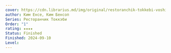 ```yaml
---
cover: https://cdn.librarius.md/img/original/restoranchik-tokkebi-voshititelinyy-vkus-tom-1_1722907193.jpg
author: Ким Енсе, Ким Бенсоп
Series: Ресторанчик Токкэби
Order: "1"
rating: ★★★★
Status: Finished
Finished: 2024-09-10
Level:
---
```








